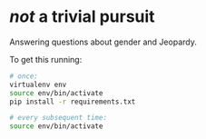 *not* a trivial pursuit
=======================

Answering questions about gender and Jeopardy.

To get this running:

```sh
# once:
virtualenv env
source env/bin/activate
pip install -r requirements.txt

# every subsequent time:
source env/bin/activate
```
